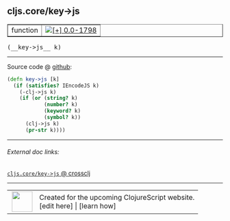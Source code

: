 ## cljs.core/key->js



 <table border="1">
<tr>
<td>function</td>
<td><a href="https://github.com/cljsinfo/cljs-api-docs/tree/0.0-1798"><img valign="middle" alt="[+] 0.0-1798" title="Added in 0.0-1798" src="https://img.shields.io/badge/+-0.0--1798-lightgrey.svg"></a> </td>
</tr>
</table>


 <samp>
(__key->js__ k)<br>
</samp>

---







Source code @ [github](https://github.com/clojure/clojurescript/blob/r2850/src/cljs/cljs/core.cljs#L8642-L8650):

```clj
(defn key->js [k]
  (if (satisfies? IEncodeJS k)
    (-clj->js k)
    (if (or (string? k)
            (number? k)
            (keyword? k)
            (symbol? k))
      (clj->js k)
      (pr-str k))))
```

<!--
Repo - tag - source tree - lines:

 <pre>
clojurescript @ r2850
└── src
    └── cljs
        └── cljs
            └── <ins>[core.cljs:8642-8650](https://github.com/clojure/clojurescript/blob/r2850/src/cljs/cljs/core.cljs#L8642-L8650)</ins>
</pre>

-->

---



###### External doc links:

[`cljs.core/key->js` @ crossclj](http://crossclj.info/fun/cljs.core.cljs/key-%3Ejs.html)<br>

---

 <table>
<tr><td>
<img valign="middle" align="right" width="48px" src="http://i.imgur.com/Hi20huC.png">
</td><td>
Created for the upcoming ClojureScript website.<br>
[edit here] | [learn how]
</td></tr></table>

[edit here]:https://github.com/cljsinfo/cljs-api-docs/blob/master/cljsdoc/cljs.core/key-GTjs.cljsdoc
[learn how]:https://github.com/cljsinfo/cljs-api-docs/wiki/cljsdoc-files

<!--

This information was too distracting to show to readers, but I'll leave it
commented here since it is helpful to:

- pretty-print the data used to generate this document
- and show how to retrieve that data



The API data for this symbol:

```clj
{:ns "cljs.core",
 :name "key->js",
 :type "function",
 :signature ["[k]"],
 :source {:code "(defn key->js [k]\n  (if (satisfies? IEncodeJS k)\n    (-clj->js k)\n    (if (or (string? k)\n            (number? k)\n            (keyword? k)\n            (symbol? k))\n      (clj->js k)\n      (pr-str k))))",
          :title "Source code",
          :repo "clojurescript",
          :tag "r2850",
          :filename "src/cljs/cljs/core.cljs",
          :lines [8642 8650]},
 :full-name "cljs.core/key->js",
 :full-name-encode "cljs.core/key-GTjs",
 :history [["+" "0.0-1798"]]}

```

Retrieve the API data for this symbol:

```clj
;; from Clojure REPL
(require '[clojure.edn :as edn])
(-> (slurp "https://raw.githubusercontent.com/cljsinfo/cljs-api-docs/catalog/cljs-api.edn")
    (edn/read-string)
    (get-in [:symbols "cljs.core/key->js"]))
```

-->
